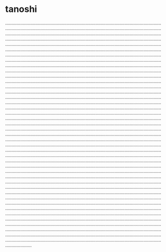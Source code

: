 # tanoshi
.............................................................................................................................................................................................................................................................................................................................................................................................................................................................................................................................................................................................................................................................................................................................................................................................................................................................................................................................................................................................................................................................................................................................................................................................................................................................................................................................................................................................................................................................................................................................................................................................................................................................................................................................................................................................................................................................................................................................................................................................................................................................................................................................................................................................................................................................................................................................................................................................................................................................................................................................................................................................................................................................................................................................................................................................................................................................................................................................................................................................................................................................................................................................................................................................................................................................................................................................................................................................................................................................................................................................................................................................................................................................................................................................................................................................................................................................................................................................................................................................................................................................................................................................................................................................................................................................................................................................................................................................................................................................................................................................................................................................................................................................................................................................................................................................................................................................................................................................................................................................................................................................................................................................................................................................................................................................................................................................................................................................................................................
